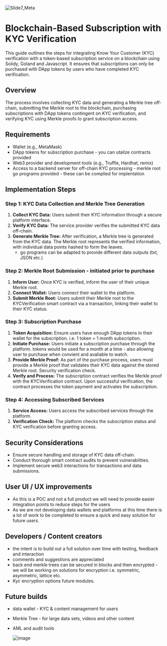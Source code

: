 

![Slide7_Meta](https://github.com/ShaneSCalder/BNB_Hackathon_DeSco_Track_Challenge5/assets/29208274/2b1418bd-6e1d-4dc9-aad9-c16ebac79216)

# Blockchain-Based Subscription with KYC Verification

This guide outlines the steps for integrating Know Your Customer (KYC) verification with a token-based subscription service on a blockchain using Solidy, Goland and Javascript. It ensures that subscriptions can only be purchased with DApp tokens by users who have completed KYC verification.

## Overview

The process involves collecting KYC data and generating a Merkle tree off-chain, submitting the Merkle root to the blockchain, purchasing subscriptions with DApp tokens contingent on KYC verification, and verifying KYC using Merkle proofs to grant subscription access.

## Requirements

- Wallet (e.g., MetaMask)
- DApp tokens for subscription purchase - you can utalize contracts provided
- Web3 provider and development tools (e.g., Truffle, Hardhat, remix)
- Access to a backend server for off-chain KYC processing - merkle root go programs provided - these can be complied for implentation

## Implementation Steps

### Step 1: KYC Data Collection and Merkle Tree Generation

1. **Collect KYC Data:** Users submit their KYC information through a secure platform interface.
2. **Verify KYC Data:** The service provider verifies the submitted KYC data off-chain. 
3. **Generate Merkle Tree:** After verification, a Merkle tree is generated from the KYC data. The Merkle root represents the verified information, with individual data points hashed to form the leaves.
   - go programs can be adapted to provide different data outputs (txt, JSON etc.)

### Step 2: Merkle Root Submission - initiated prior to purchase

1. **Inform User:** Once KYC is verified, inform the user of their unique Merkle root.
2. **Connect Wallet:** Users connect their wallet to the platform.
3. **Submit Merkle Root:** Users submit their Merkle root to the KYCVerification smart contract via a transaction, linking their wallet to their KYC status.

### Step 3: Subscription Purchase

1. **Token Acquisition:** Ensure users have enough DApp tokens in their wallet for the subscription. i.e. 1 token = 1 month subscription. 
2. **Initiate Purchase:** Users initiate a subscription purchase through the platform. tokens would be used for a month at a time - also allowing user to purchase when convient and avaliable to watch. 
3. **Provide Merkle Proof:** As part of the purchase process, users must provide a Merkle proof that validates their KYC data against the stored Merkle root. Security verification check. 
4. **Verify and Process:** The subscription contract verifies the Merkle proof with the KYCVerification contract. Upon successful verification, the contract processes the token payment and activates the subscription.

### Step 4: Accessing Subscribed Services

1. **Service Access:** Users access the subscribed services through the platform.
2. **Verification Check:** The platform checks the subscription status and KYC verification before granting access.

## Security Considerations

- Ensure secure handling and storage of KYC data off-chain.
- Conduct thorough smart contract audits to prevent vulnerabilities.
- Implement secure web3 interactions for transactions and data submissions.

## User UI / UX improvements
- As this is a POC and not a full product we will need to provide easier integration points to reduce steps for the users
- As we are not developing data wallets and platforms at this time there is a lot of work to be completed to ensure a quick and easy solution for future users.

## Developers / Content creators
- the intent is to build out a full solution over time with testing, feedback and interaction
- comments and suggestions are appreciated
- back end merkle trees can be secured in blocks and then encrypted - we will be working on solutions for encryption i.e. symmetric, asymmetric, lattice etc.
- Kyc encryption options future modules. 

## Future builds
- data wallet - KYC & content management for users
- Merkle Tree - for large data sets, videos and other content
- AML and audit tools

  ![image](https://github.com/ShaneSCalder/BNB_Hackathon_DeSco_Track_Challenge5/assets/29208274/50179492-b5ab-4f6a-ac4b-1c466efb9c0e)

